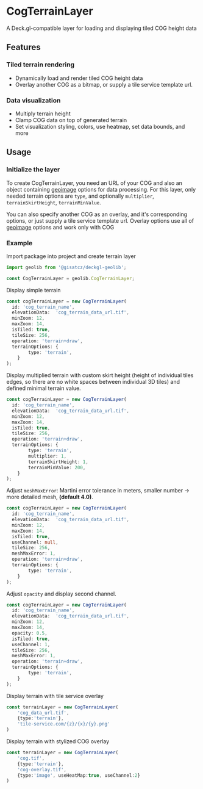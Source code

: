# CogTerrainLayer

A Deck.gl-compatible layer for loading and displaying tiled COG height data

## Features

### Tiled terrain rendering
- Dynamically load and render tiled COG height data
- Overlay another COG as a bitmap, or supply a tile service template url.
### Data visualization
- Multiply terrain height
- Clamp COG data on top of generated terrain
- Set visualization styling, colors, use heatmap, set data bounds, and more

## Usage
### Initialize the layer
To create CogTerrainLayer, you need an URL of your COG and also an object containing [geoimage](../geoimage/README.md) options for data processing.
For this layer, only needed terrain options are `type`, and optionally `multiplier`, `terrainSkirtHeight`, `terrainMinValue`.

You can also specify another COG as an overlay, and it's corresponding options, or just supply a tile service template url. Overlay options use all of [geoimage](../geoimage/README.md) options and work only with COG

### Example
Import package into project and create terrain layer

```typescript
import geolib from '@gisatcz/deckgl-geolib';

const CogTerrainLayer = geolib.CogTerrainLayer;
```
[//]: # (TODO: remove minZoom & maxZoom)

Display simple terrain
```typescript
const cogTerrainLayer = new CogTerrainLayer(
  id: 'cog_terrain_name',
  elevationData:  'cog_terrain_data_url.tif',
  minZoom: 12,
  maxZoom: 14,
  isTiled: true,
  tileSize: 256,
  operation: 'terrain+draw',
  terrainOptions: {
        type: 'terrain', 
    }
);
```
Display multiplied terrain with custom skirt height 
(height of individual tiles edges, so there are no white spaces between individual 3D tiles) and defined minimal terrain value.
```typescript
const cogTerrainLayer = new CogTerrainLayer(
  id: 'cog_terrain_name',
  elevationData:  'cog_terrain_data_url.tif',
  minZoom: 12,
  maxZoom: 14,
  isTiled: true,
  tileSize: 256,
  operation: 'terrain+draw',
  terrainOptions: {
        type: 'terrain', 
        multiplier: 1,
        terrainSkirtHeight: 1,
        terrainMinValue: 200,
    }
);
```
Adjust `meshMaxError`: Martini error tolerance in meters, smaller number -> more detailed mesh, **(default 4.0)**.
```typescript
const cogTerrainLayer = new CogTerrainLayer(
  id: 'cog_terrain_name',
  elevationData:  'cog_terrain_data_url.tif',
  minZoom: 12,
  maxZoom: 14,
  isTiled: true,
  useChannel: null,
  tileSize: 256,
  meshMaxError: 1,
  operation: 'terrain+draw',
  terrainOptions: {
        type: 'terrain', 
    }
);
```

[//]: # (TODO check if useChannel works properly)
Adjust `opacity` and display second channel.
```typescript
const cogTerrainLayer = new CogTerrainLayer(
  id: 'cog_terrain_name',
  elevationData:  'cog_terrain_data_url.tif',
  minZoom: 12,
  maxZoom: 14,
  opacity: 0.5,
  isTiled: true,
  useChannel: 1,
  tileSize: 256,
  meshMaxError: 1,
  operation: 'terrain+draw',
  terrainOptions: {
        type: 'terrain', 
    }
);
```

[//]: # (TODO update overlay generation)

Display terrain with tile service overlay
```typescript
const terrainLayer = new CogTerrainLayer(
    'cog_data_url.tif',
    {type:'terrain'},
    'tile-service.com/{z}/{x}/{y}.png'
)
```
Display terrain with stylized COG overlay
```typescript
const terrainLayer = new CogTerrainLayer(
    'cog.tif',
    {type:'terrain'},
    'cog-overlay.tif',
    {type:'image', useHeatMap:true, useChannel:2}
)
```
